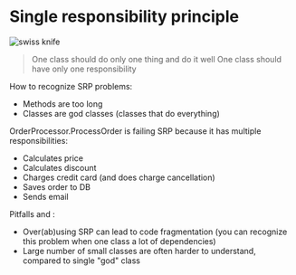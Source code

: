 ﻿# Single responsibility principle

![swiss knife](https://images-na.ssl-images-amazon.com/images/I/71FHJU17djL._SL1204_.jpg)

> One class should do only one thing and do it well
> One class should have only one responsibility

How to recognize SRP problems: 
 - Methods are too long
 - Classes are god classes (classes that do everything)

OrderProcessor.ProcessOrder is failing SRP because it has multiple responsibilities:
 - Calculates price
 - Calculates discount
 - Charges credit card (and does charge cancellation)
 - Saves order to DB
 - Sends email

Pitfalls and :
 - Over(ab)using SRP can lead to code fragmentation (you can recognize this
   problem when one class a lot of dependencies)
 - Large number of small classes are often harder to understand, compared
   to single "god" class